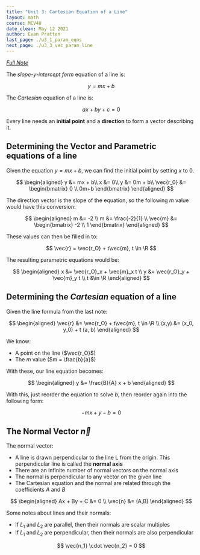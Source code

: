 ```yaml
---
title: "Unit 3: Cartesian Equation of a Line"
layout: math
course: MCV4U
date_clean: May 12 2021
author: Evan Pratten
last_page: ./u3_1_param_eqns
next_page: ./u3_3_vec_param_line
---
```


*[Full Note]({{site.baseurl}}/static/pdf/mcv4u/3.2%20Cartesian%20Equations%20of%20a%20Line%20(8.2)%20FILL%20(2).pdf)*


The *slope-y-intercept form* equation of a line is:

$$
y = mx + b
$$

The *Cartesian* equation of a line is:

$$
ax+by+c = 0
$$

Every line needs an **initial point** and a **direction** to form a vector describing it.

## Determining the Vector and Parametric equations of a line

Given the equation $y=mx+b$, we can find the initial point by setting $x$ to $0$.

$$
\begin{aligned}
    y &= mx + b\\
    x &= 0\\
    y &= 0m + b\\
    \vec{r_0} &= \begin{bmatrix} 0 \\ 0m+b \end{bmatrix}
\end{aligned}
$$

The direction vector is the slope of the equation, so the following $m$ value would have this conversion:

$$
\begin{aligned}
    m &= -2 \\
    m &= \frac{-2}{1} \\
    \vec{m} &= \begin{bmatrix} -2 \\ 1 \end{bmatrix}
\end{aligned}
$$

These values can then be filled in to:

$$
    \vec{r} = \vec{r_O} + t\vec{m}, t \in \R 
$$

The resulting parametric equations would be:

$$
\begin{aligned}
    x &= \vec{r_O}_x + \vec{m}_x t \\
    y &= \vec{r_O}_y + \vec{m}_y t \\
    t &\in \R
\end{aligned}
$$

## Determining the *Cartesian* equation of a line

Given the line formula from the last note:

$$
\begin{aligned}
    \vec{r} &= \vec{r_O} + t\vec{m}, t \in \R \\
    (x,y) &= (x_0, y_0) + t (a, b)
\end{aligned}
$$

We know:

 - A point on the line ($\vec{r_O}$)
 - The $m$ value ($m = \frac{b}{a}$)

With these, our line equation becomes:

$$
\begin{aligned}
    y &= \frac{B}{A} x + b
\end{aligned}
$$

With this, just reorder the equation to solve $b$, then reorder again into the following form:

$$
    - mx + y - b = 0
$$

## The Normal Vector $\vec{n}$

The normal vector:

 - A line is drawn perpendicular to the line L from the origin. This perpendicular line is called the **normal axis**
 - There are an infinite number of normal vectors on the normal axis
 - The normal is perpendicular to any vector on the given line
 - The Cartesian equation and the normal are related through the coefficients $A$ and $B$

$$
\begin{aligned}
    Ax + By + C &= 0 \\
    \vec{n} &= (A,B)
\end{aligned}
$$

Some notes about lines and their normals:

 - If $L_1$ and $L_2$ are parallel, then their normals are scalar multiples
 - If $L_1$ and $L_2$ are perpendicular, then their normals are also perpendicular

$$
\vec{n_1} \cdot \vec{n_2} = 0
$$
